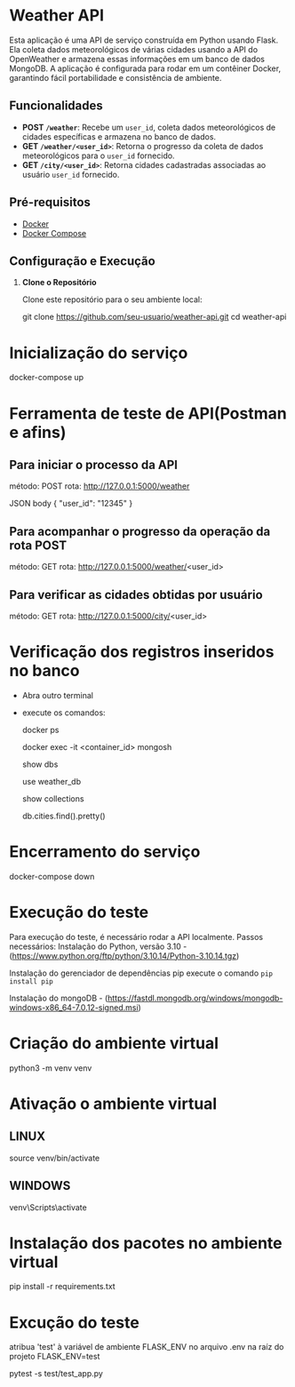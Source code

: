 # Weather API

Esta aplicação é uma API de serviço construída em Python usando Flask. Ela coleta dados meteorológicos de várias cidades usando a API do OpenWeather e armazena essas informações em um banco de dados MongoDB. A aplicação é configurada para rodar em um contêiner Docker, garantindo fácil portabilidade e consistência de ambiente.

## Funcionalidades

- **POST `/weather`**: Recebe um `user_id`, coleta dados meteorológicos de cidades específicas e armazena no banco de dados.
- **GET `/weather/<user_id>`**: Retorna o progresso da coleta de dados meteorológicos para o `user_id` fornecido.
- **GET `/city/<user_id>`**: Retorna cidades cadastradas associadas ao usuário `user_id` fornecido.

## Pré-requisitos

- [Docker](https://www.docker.com/)
- [Docker Compose](https://docs.docker.com/compose/)

## Configuração e Execução

1. **Clone o Repositório**

   Clone este repositório para o seu ambiente local:

   git clone https://github.com/seu-usuario/weather-api.git
   cd weather-api

# Inicialização do serviço
docker-compose up

# Ferramenta de teste de API(Postman e afins) 
  
  ## Para iniciar o processo da API

  método: POST
  rota: http://127.0.0.1:5000/weather

  JSON body
  {
    "user_id": "12345"
  }

  ## Para acompanhar o progresso da operação da rota POST
  método: GET
  rota: http://127.0.0.1:5000/weather/<user_id>


  ## Para verificar as cidades obtidas por usuário
  método: GET
  rota: http://127.0.0.1:5000/city/<user_id>


# Verificação dos registros inseridos no banco

  - Abra outro terminal

  - execute os comandos:

    docker ps

    docker exec -it <container_id> mongosh

    show dbs

    use weather_db

    show collections

    db.cities.find().pretty()

# Encerramento do serviço
docker-compose down


# Execução do teste
 
Para execução do teste, é necessário rodar a API localmente.
Passos necessários:
  Instalação do Python, versão 3.10 - (https://www.python.org/ftp/python/3.10.14/Python-3.10.14.tgz)

  Instalação do gerenciador de dependências pip execute o comando `pip install pip`
  
  Instalação do mongoDB - (https://fastdl.mongodb.org/windows/mongodb-windows-x86_64-7.0.12-signed.msi)

  # Criação do ambiente virtual
  python3 -m venv venv

  # Ativação o ambiente virtual
  ## LINUX
  source venv/bin/activate

  ## WINDOWS
  venv\Scripts\activate

  # Instalação dos pacotes no ambiente virtual
  pip install -r requirements.txt



  # Excução do teste
  atribua 'test' à variável de ambiente FLASK_ENV no arquivo .env na raíz do projeto
  FLASK_ENV=test
  
  pytest -s test/test_app.py







